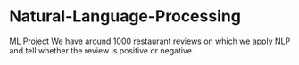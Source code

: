 # Natural-Language-Processing
ML Project 
We have around 1000 restaurant reviews on which we apply NLP and tell whether the review is positive or negative.
